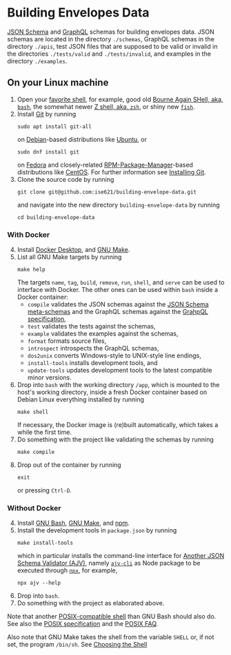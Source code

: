 # Building Envelopes Data

[JSON Schema](https://json-schema.org)
and
[GraphQL](https://graphql.org)
schemas for building envelopes data. JSON schemas are located in the directory
`./schemas`, GraphQL schemas in the directory `./apis`, test JSON files that
are supposed to be valid or invalid in the directories `./tests/valid` and
`./tests/invalid`, and examples in the directory `./examples`.

## On your Linux machine

1. Open your
   [favorite shell](https://www.redhat.com/sysadmin/favorite-shell),
   for example, good old
   [Bourne Again SHell, aka, `bash`](https://www.gnu.org/software/bash/),
   the somewhat newer
   [Z shell, aka, `zsh`](https://www.zsh.org/),
   or shiny new
   [`fish`](https://fishshell.com/).
2. Install [Git](https://git-scm.com/) by running
   ```shell
   sudo apt install git-all
   ```
   on
   [Debian](https://www.debian.org/)-based
   distributions like
   [Ubuntu](https://ubuntu.com/),
   or
   ```shell
   sudo dnf install git
   ```
   on
   [Fedora](https://getfedora.org/)
   and closely-related
   [RPM-Package-Manager](https://rpm.org/)-based
   distributions like
   [CentOS](https://www.centos.org/).
   For further information see
   [Installing Git](https://git-scm.com/book/en/v2/Getting-Started-Installing-Git).
3. Clone the source code by running
   ```shell
   git clone git@github.com:ise621/building-envelope-data.git
   ```
   and navigate into the new directory `building-envelope-data` by running
   ```shell
   cd building-envelope-data
   ```

### With Docker

4. Install
   [Docker Desktop](https://www.docker.com/products/docker-desktop),
   and
   [GNU Make](https://www.gnu.org/software/make/).
5. List all GNU Make targets by running
   ```shell
   make help
   ```
   The targets `name`, `tag`, `build`, `remove`, `run`, `shell`, and `serve`
   can be used to interface with Docker. The other ones can be used within
   `bash` inside a Docker container:
   - `compile` validates the JSON schemas against the
     [JSON Schema meta-schemas](https://json-schema.org/specification-links.html#draft-7)
     and the GraphQL schemas against the
     [GrahpQL specification](http://spec.graphql.org/June2018/),
   - `test` validates the tests against the schemas,
   - `example` validates the examples against the schemas,
   - `format` formats source files,
   - `introspect` introspects the GraphQL schemas,
   - `dos2unix` converts Windows-style to UNIX-style line endings,
   - `install-tools` installs development tools, and
   - `update-tools` updates development tools to the latest compatible minor
     versions.
6. Drop into `bash` with the working directory `/app`, which
   is mounted to the host's working directory, inside a fresh Docker container
   based on Debian Linux everything installed by running
   ```shell
   make shell
   ```
   If necessary, the Docker image is (re)built automatically, which takes
   a while the first time.
7. Do something with the project like validating the schemas by running
   ```shell
   make compile
   ```
8. Drop out of the container by running
   ```shell
   exit
   ```
   or pressing `Ctrl-D`.

### Without Docker

4. Install
   [GNU Bash](https://www.gnu.org/software/bash/),
   [GNU Make](https://www.gnu.org/software/make/),
   and
   [npm](https://www.npmjs.com).
5. Install the development tools in `package.json` by running
   ```
   make install-tools
   ```
   which in particular installs the command-line interface for
   [Another JSON Schema Validator (AJV)](https://github.com/ajv-validator/ajv),
   namely
   [`ajv-cli`](https://github.com/ajv-validator/ajv-cli)
   as Node package to be executed through
   [`npx`](https://github.com/npm/npx),
   for example,
   ```
   npx ajv --help
   ```
6. Drop into `bash`.
7. Do something with the project as elaborated above.

Note that another
[POSIX-compatible shell](https://pubs.opengroup.org/onlinepubs/9699919799/utilities/V3_chap02.html#tag_18)
than GNU Bash should also do. See also the
[POSIX specification](https://pubs.opengroup.org/onlinepubs/9699919799/)
and the
[POSIX FAQ](http://www.opengroup.org/austin/papers/posix_faq.html).

Also note that GNU Make takes the shell from the variable `SHELL` or, if not
set, the program `/bin/sh`. See
[Choosing the Shell](https://www.gnu.org/software/make/manual/html_node/Choosing-the-Shell.html)

